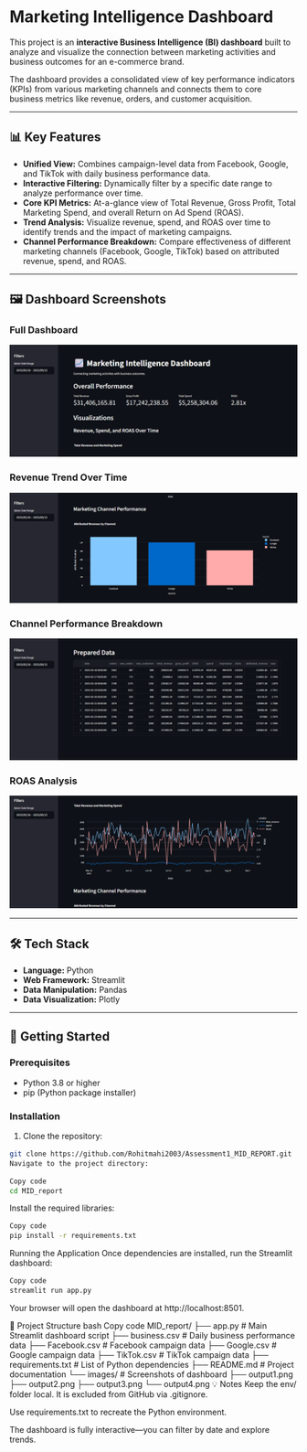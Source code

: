 # Marketing Intelligence Dashboard

This project is an **interactive Business Intelligence (BI) dashboard** built to analyze and visualize the connection between marketing activities and business outcomes for an e-commerce brand.

The dashboard provides a consolidated view of key performance indicators (KPIs) from various marketing channels and connects them to core business metrics like revenue, orders, and customer acquisition.

---

## 📊 Key Features

- **Unified View:** Combines campaign-level data from Facebook, Google, and TikTok with daily business performance data.
- **Interactive Filtering:** Dynamically filter by a specific date range to analyze performance over time.
- **Core KPI Metrics:** At-a-glance view of Total Revenue, Gross Profit, Total Marketing Spend, and overall Return on Ad Spend (ROAS).
- **Trend Analysis:** Visualize revenue, spend, and ROAS over time to identify trends and the impact of marketing campaigns.
- **Channel Performance Breakdown:** Compare effectiveness of different marketing channels (Facebook, Google, TikTok) based on attributed revenue, spend, and ROAS.

---

## 🖼️ Dashboard Screenshots

### Full Dashboard
![Dashboard](images/output1.png)

### Revenue Trend Over Time
![Revenue Trend](images/output2.png)

### Channel Performance Breakdown
![Channel Performance](images/output3.png)

### ROAS Analysis
![ROAS Analysis](images/output4.png)

---

## 🛠️ Tech Stack

- **Language:** Python  
- **Web Framework:** Streamlit  
- **Data Manipulation:** Pandas  
- **Data Visualization:** Plotly  

---

## 🚀 Getting Started

### Prerequisites
- Python 3.8 or higher  
- pip (Python package installer)

### Installation
1. Clone the repository:

```bash
git clone https://github.com/Rohitmahi2003/Assessment1_MID_REPORT.git
Navigate to the project directory:
```
```bash
Copy code
cd MID_report
```
Install the required libraries:

```bash
Copy code
pip install -r requirements.txt
```
Running the Application
Once dependencies are installed, run the Streamlit dashboard:

```bash
Copy code
streamlit run app.py
```
Your browser will open the dashboard at http://localhost:8501.

📂 Project Structure
bash
Copy code
MID_report/
├── app.py                  # Main Streamlit dashboard script
├── business.csv            # Daily business performance data
├── Facebook.csv            # Facebook campaign data
├── Google.csv              # Google campaign data
├── TikTok.csv              # TikTok campaign data
├── requirements.txt        # List of Python dependencies
├── README.md               # Project documentation
└── images/                 # Screenshots of dashboard
    ├── output1.png
    ├── output2.png
    ├── output3.png
    └── output4.png
💡 Notes
Keep the env/ folder local. It is excluded from GitHub via .gitignore.

Use requirements.txt to recreate the Python environment.

The dashboard is fully interactive—you can filter by date and explore trends.

